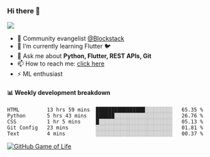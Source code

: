 ### Hi there 👋

<!--
**Aman-zishan/Aman-zishan** is a ✨ _special_ ✨ repository because its `README.md` (this file) appears on your GitHub profile.-->

![](https://github-readme-stats.vercel.app/api?username=Aman-zishan&count_private=true&theme=dark&show_icons=true)




- 🔭 Community evangelist [@Blockstack](https://www.blockstack.org/)
- 🌱 I’m currently learning Flutter :bird:
- 💬 Ask me about **Python, Flutter, REST APIs, Git**
- 📫 How to reach me: [click here](https://www.amanzishan.me)
- ⚡ ML enthusiast

#### :bar_chart: Weekly development breakdown

<!--START_SECTION:waka-->
```text
HTML         13 hrs 59 mins  ████████████████░░░░░░░░░   65.35 % 
Python       5 hrs 43 mins   ██████░░░░░░░░░░░░░░░░░░░   26.76 % 
CSS          1 hr 5 mins     █░░░░░░░░░░░░░░░░░░░░░░░░   05.13 % 
Git Config   23 mins         ░░░░░░░░░░░░░░░░░░░░░░░░░   01.81 % 
Text         4 mins          ░░░░░░░░░░░░░░░░░░░░░░░░░   00.37 %
```
<!--END_SECTION:waka-->

[![GitHub Game of Life](https://github4life.herokuapp.com/Aman-zishan.gif?z=6)](https://github.com/Aman-zishan)

